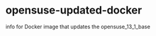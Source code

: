 opensuse-updated-docker
=======================

info for Docker image that updates the opensuse_13_1_base

